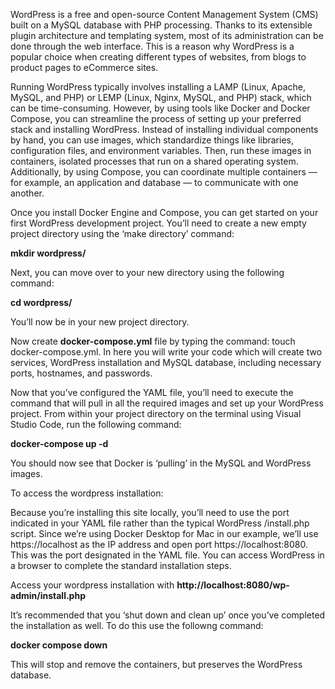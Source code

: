 WordPress is a free and open-source Content Management System (CMS) built on a MySQL database with PHP processing. Thanks to its extensible plugin architecture and templating system, most of its administration can be done through the web interface. This is a reason why WordPress is a popular choice when creating different types of websites, from blogs to product pages to eCommerce sites.

Running WordPress typically involves installing a LAMP (Linux, Apache, MySQL, and PHP) or LEMP (Linux, Nginx, MySQL, and PHP) stack, which can be time-consuming. However, by using tools like Docker and Docker Compose, you can streamline the process of setting up your preferred stack and installing WordPress. Instead of installing individual components by hand, you can use images, which standardize things like libraries, configuration files, and environment variables. Then, run these images in containers, isolated processes that run on a shared operating system. Additionally, by using Compose, you can coordinate multiple containers — for example, an application and database — to communicate with one another.

Once you install Docker Engine and Compose, you can get started on your first WordPress development project. You’ll need to create a new empty project directory using the ‘make directory’ command:

**mkdir wordpress/**

Next, you can move over to your new directory using the following command: 

**cd wordpress/**

You’ll now be in your new project directory.

Now create **docker-compose.yml** file by typing the command: touch docker-compose.yml. In here you will write your code which will create two services, WordPress installation and MySQL database, including necessary ports, hostnames, and passwords.

Now that you’ve configured the YAML file, you’ll need to execute the command that will pull in all the required images and set up your WordPress project. From within your project directory on the terminal using Visual Studio Code, run the following command: 

**docker-compose up -d**

You should now see that Docker is ‘pulling’ in the MySQL and WordPress images. 

To access the wordpress installation:</b>

Because you’re installing this site locally, you’ll need to use the port indicated in your YAML file rather than the typical WordPress /install.php script. Since we’re using Docker Desktop for Mac in our example, we’ll use https://localhost as the IP address and open port https://localhost:8080. This was the port designated in the YAML file. You can access WordPress in a browser to complete the standard installation steps.

Access your wordpress installation with **http://localhost:8080/wp-admin/install.php**

It’s recommended that you ‘shut down and clean up’ once you’ve completed the installation as well. To do this use the followng command:

**docker compose down** 

This will stop and remove the containers, but preserves the WordPress database.

